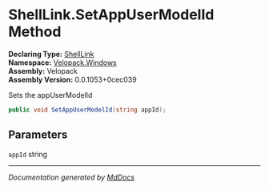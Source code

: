 ﻿<!--  
  <auto-generated>   
    The contents of this file were generated by a tool.  
    Changes to this file may be list if the file is regenerated  
  </auto-generated>   
-->

# ShellLink.SetAppUserModelId Method

**Declaring Type:** [ShellLink](../index.md)  
**Namespace:** [Velopack.Windows](../../index.md)  
**Assembly:** Velopack  
**Assembly Version:** 0.0.1053+0cec039

Sets the appUserModelId

```csharp
public void SetAppUserModelId(string appId);
```

## Parameters

`appId`  string

___

*Documentation generated by [MdDocs](https://github.com/ap0llo/mddocs)*

